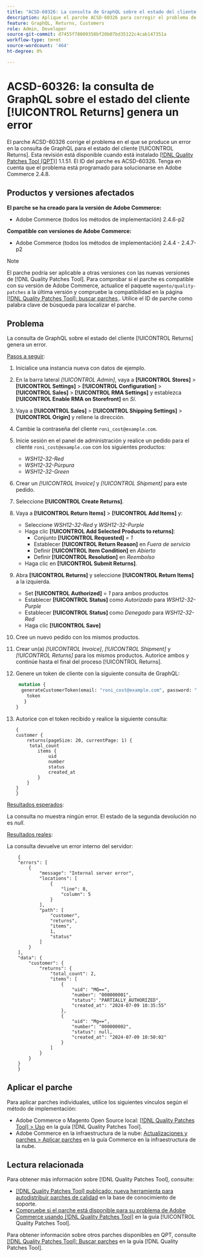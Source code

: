 ```yaml
---
title: "ACSD-60326: La consulta de GraphQL sobre el estado del cliente [!UICONTROL Returns] genera un error"
description: Aplique el parche ACSD-60326 para corregir el problema de Adobe Commerce en el que se produce un error en la consulta de GraphQL para el estado del cliente [!UICONTROL Returns].
feature: GraphQL, Returns, Customers
role: Admin, Developer
source-git-commit: d7455f78009358bf20b07bd35122c4cab147351a
workflow-type: tm+mt
source-wordcount: '464'
ht-degree: 0%

---
```


# ACSD-60326: la consulta de GraphQL sobre el estado del cliente [!UICONTROL Returns] genera un error

El parche ACSD-60326 corrige el problema en el que se produce un error en la consulta de GraphQL para el estado del cliente [!UICONTROL Returns]. Esta revisión está disponible cuando está instalado [[!DNL Quality Patches Tool (QPT)]](https://experienceleague.adobe.com/en/docs/commerce-knowledge-base/kb/announcements/commerce-announcements/magento-quality-patches-released-new-tool-to-self-serve-quality-patches) 1.1.51. El ID del parche es ACSD-60326. Tenga en cuenta que el problema está programado para solucionarse en Adobe Commerce 2.4.8.

## Productos y versiones afectados

**El parche se ha creado para la versión de Adobe Commerce:**

* Adobe Commerce (todos los métodos de implementación) 2.4.6-p2

**Compatible con versiones de Adobe Commerce:**

* Adobe Commerce (todos los métodos de implementación) 2.4.4 - 2.4.7-p2

>[!NOTE]
>
>El parche podría ser aplicable a otras versiones con las nuevas versiones de [!DNL Quality Patches Tool]. Para comprobar si el parche es compatible con su versión de Adobe Commerce, actualice el paquete `magento/quality-patches` a la última versión y compruebe la compatibilidad en la página [[!DNL Quality Patches Tool]: buscar parches ](https://experienceleague.adobe.com/tools/commerce-quality-patches/index.html). Utilice el ID de parche como palabra clave de búsqueda para localizar el parche.

## Problema

La consulta de GraphQL sobre el estado del cliente [!UICONTROL Returns] genera un error.

<u>Pasos a seguir</u>:

1. Inicialice una instancia nueva con datos de ejemplo.
1. En la barra lateral *[!UICONTROL Admin]*, vaya a **[!UICONTROL Stores]** > **[!UICONTROL Settings]** > **[!UICONTROL Configuration]** > **[!UICONTROL Sales]** > **[!UICONTROL RMA Settings]** y establezca **[!UICONTROL Enable RMA on Storefront]** en *Sí*.
1. Vaya a **[!UICONTROL Sales]** > **[!UICONTROL Shipping Settings]** > **[!UICONTROL Origin]** y rellene la dirección.
1. Cambie la contraseña del cliente `roni_cost@example.com`.
1. Inicie sesión en el panel de administración y realice un pedido para el cliente `roni_cost@example.com` con los siguientes productos:
   * *WSH12-32-Red*
   * *WSH12-32-Púrpura*
   * *WSH12-32-Green*
1. Crear un *[!UICONTROL Invoice]* y *[!UICONTROL Shipment]* para este pedido.
1. Seleccione **[!UICONTROL Create Returns]**.
1. Vaya a **[!UICONTROL Return Items]** > **[!UICONTROL Add Items]** y:
   * Seleccione *WSH12-32-Red* y *WSH12-32-Purple*
   * Haga clic **[!UICONTROL Add Selected Products to returns]**:
      * Conjunto **[!UICONTROL Requested]** = *1*
      * Establecer **[!UICONTROL Return Reason]** en *Fuera de servicio*
      * Definir **[!UICONTROL Item Condition]** en *Abierto*
      * Definir **[!UICONTROL Resolution]** en *Reembolso*
   * Haga clic en **[!UICONTROL Submit Returns]**.
1. Abra **[!UICONTROL Returns]** y seleccione **[!UICONTROL Return Items]** a la izquierda.
   * Set **[!UICONTROL Authorized]** = *1* para ambos productos
   * Establecer **[!UICONTROL Status]** como *Autorizado* para *WSH12-32-Purple*
   * Establecer **[!UICONTROL Status]** como *Denegado* para *WSH12-32-Red*
   * Haga clic **[!UICONTROL Save]**
1. Cree un nuevo pedido con los mismos productos.
1. Crear un(a) *[!UICONTROL Invoice]*, *[!UICONTROL Shipment]* y *[!UICONTROL Returns]* para los mismos productos. Autorice ambos y continúe hasta el final del proceso [!UICONTROL Returns].
1. Genere un token de cliente con la siguiente consulta de GraphQL:

   ```GraphQL
    mutation {
     generateCustomerToken(email: "roni_cost@example.com", password: "password") {
       token
      }
   }
   ```

1. Autorice con el token recibido y realice la siguiente consulta:

   ```
   {
   customer {
       returns(pageSize: 20, currentPage: 1) {
        total_count
           items {
               uid
               number
               status
               created_at
           }
       }
   }
   }
   ```

<u>Resultados esperados</u>:

La consulta no muestra ningún error. El estado de la segunda devolución no es *null*.

<u>Resultados reales</u>:

La consulta devuelve un error interno del servidor:

```
    {
    "errors": [
        {
            "message": "Internal server error",
            "locations": [
                {
                    "line": 8,
                    "column": 5
                }
            ],
            "path": [
                "customer",
                "returns",
                "items",
                1,
                "status"
            ]
        }
    ],
    "data": {
        "customer": {
            "returns": {
                "total_count": 2,
                "items": [
                    {
                        "uid": "MQ==",
                        "number": "000000001",
                        "status": "PARTIALLY_AUTHORIZED",
                        "created_at": "2024-07-09 10:35:55"
                    },
                    {
                        "uid": "Mg==",
                        "number": "000000002",
                        "status": null,
                        "created_at": "2024-07-09 10:50:02"
                    }
                ]
            }
        }
    }
    } 
```

## Aplicar el parche

Para aplicar parches individuales, utilice los siguientes vínculos según el método de implementación:

* Adobe Commerce o Magento Open Source local: [[!DNL Quality Patches Tool] > Uso](/help/tools/quality-patches-tool/usage.md) en la guía [!DNL Quality Patches Tool].
* Adobe Commerce en la infraestructura de la nube: [Actualizaciones y parches > Aplicar parches](https://experienceleague.adobe.com/docs/commerce-cloud-service/user-guide/develop/upgrade/apply-patches.html) en la guía Commerce en la infraestructura de la nube.

## Lectura relacionada

Para obtener más información sobre [!DNL Quality Patches Tool], consulte:

* [[!DNL Quality Patches Tool] publicado: nueva herramienta para autodistribuir parches de calidad](https://experienceleague.adobe.com/en/docs/commerce-knowledge-base/kb/announcements/commerce-announcements/magento-quality-patches-released-new-tool-to-self-serve-quality-patches) en la base de conocimiento de soporte.
* [Compruebe si el parche está disponible para su problema de Adobe Commerce usando [!DNL Quality Patches Tool]](/help/tools/quality-patches-tool/patches-available-in-qpt/check-patch-for-magento-issue-with-magento-quality-patches.md) en la guía [!UICONTROL Quality Patches Tool].

Para obtener información sobre otros parches disponibles en QPT, consulte [[!DNL Quality Patches Tool]: Buscar parches](https://experienceleague.adobe.com/tools/commerce-quality-patches/index.html) en la guía [!DNL Quality Patches Tool].
